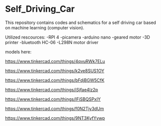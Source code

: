 # Self_Driving_Car
This repository contains codes and schematics for a self driving car based on machine learning (computer vision).

Utilized rescources:
-RPI 4
-picamera
-arduino nano
-geared motor
-3D printer
-bluetooth HC-06
-L298N motor driver


models here:

https://www.tinkercad.com/things/4qvuRWk7ELu

https://www.tinkercad.com/things/k2ve8SUS1OY

https://www.tinkercad.com/things/bFdjBGW5CfK

https://www.tinkercad.com/things/iSjfae4lz2p

https://www.tinkercad.com/things/lFiSBQSPxIY

https://www.tinkercad.com/things/f0N2Tjy3dUm

https://www.tinkercad.com/things/9NT3KyfYvwp
